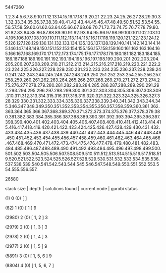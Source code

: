 5447260 


1.2.3.4.5.6.7.8.9.10.11.12.13.14.15.16.17.18.19.20.21.22.23.24.25.26.27.28.29.30.31.32.33.34.35.36.37.38.39.40.41.42.43.44.45.46.47.48.49.50.51.52.53.54.55.56.57.58.59.60.61.62.63.64.65.66.67.68.69.70.71.72.73.74.75.76.77.78.79.80.81.82.83.84.85.86.87.88.89.90.91.92.93.94.95.96.97.98.99.100.101.102.103.104.105.106.107.108.109.110.111.112.113.114.115.116.117.118.119.120.121.122.123.124.125.126.127.128.129.130.131.132.133.134.135.136.137.138.139.140.141.142.143.144.145.146.147.148.149.150.151.152.153.154.155.156.157.158.159.160.161.162.163.164.165.166.167.168.169.170.171.172.173.174.175.176.177.178.179.180.181.182.183.184.185.186.187.188.189.190.191.192.193.194.195.196.197.198.199.200.201.202.203.204.205.206.207.208.209.210.211.212.213.214.215.216.217.218.219.220.221.222.223.224.225.226.227.228.229.230.231.232.233.234.235.236.237.238.239.240.241.242.243.244.245.246.247.248.249.250.251.252.253.254.255.256.257.258.259.260.261.262.263.264.265.266.267.268.269.270.271.272.273.274.275.276.277.278.279.280.281.282.283.284.285.286.287.288.289.290.291.292.293.294.295.296.297.298.299.300.301.302.303.304.305.306.307.308.309.310.311.312.313.314.315.316.317.318.319.320.321.322.323.324.325.326.327.328.329.330.331.332.333.334.335.336.337.338.339.340.341.342.343.344.345.346.347.348.349.350.351.352.353.354.355.356.357.358.359.360.361.362.363.364.365.366.367.368.369.370.371.372.373.374.375.376.377.378.379.380.381.382.383.384.385.386.387.388.389.390.391.392.393.394.395.396.397.398.399.400.401.402.403.404.405.406.407.408.409.410.411.412.413.414.415.416.417.418.419.420.421.422.423.424.425.426.427.428.429.430.431.432.433.434.435.436.437.438.439.440.441.442.443.444.445.446.447.448.449.450.451.452.453.454.455.456.457.458.459.460.461.462.463.464.465.466.467.468.469.470.471.472.473.474.475.476.477.478.479.480.481.482.483.484.485.486.487.488.489.490.491.492.493.494.495.496.497.498.499.500.501.502.503.504.505.506.507.508.509.510.511.512.513.514.515.516.517.518.519.520.521.522.523.524.525.526.527.528.529.530.531.532.533.534.535.536.537.538.539.540.541.542.543.544.545.546.547.548.549.550.551.552.553.554.555.556.557. 


26580 


stack size | depth | solutions found | current node | gurobi status 


(1) 0 (0) [  ]  


(62) 1 (0) [ 1 ] 9 


(2980) 2 (0) [ 1, 2 ] 3 


(2979) 2 (0) [ 1, 3 ] 3 


(2978) 2 (0) [ 1, 4 ] 3 


(2977) 2 (0) [ 1, 5 ] 9 


(5891) 3 (0) [ 1, 5, 6 ] 9 


(8804) 4 (0) [ 1, 5, 6, 7 ]  

